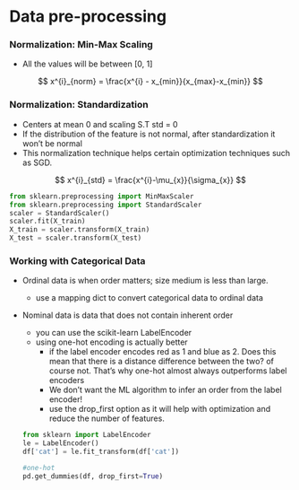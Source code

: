 # Data pre-processing

### Normalization: Min-Max Scaling

- All the values will be between [0, 1]

$$
x^{i}_{norm} = \frac{x^{i} - x_{min}}{x_{max}-x_{min}}
$$

### Normalization: Standardization

- Centers at mean 0 and scaling S.T std = 0
- If the distribution of the feature is not normal, after standardization it won’t be normal
- This normalization technique helps certain optimization techniques such as SGD.

$$
x^{i}_{std} = \frac{x^{i}-\mu_{x}}{\sigma_{x}}
$$

 

```python
from sklearn.preprocessing import MinMaxScaler
from sklearn.preprocessing import StandardScaler
scaler = StandardScaler()
scaler.fit(X_train)
X_train = scaler.transform(X_train)
X_test = scaler.transform(X_test)
```

### Working with Categorical Data

- Ordinal data is when order matters; size medium is less than large.
    - use a mapping dict to convert categorical data to ordinal data
- Nominal data is data that does not contain inherent order
    - you can use the scikit-learn LabelEncoder
    - using one-hot encoding is actually better
        - if the label encoder encodes red as 1 and blue as 2. Does this mean that there is a distance difference between the two? of course not. That’s why one-hot almost always outperforms label encoders
        - We don’t want the ML algorithm to infer an order from the label encoder!
        - use the drop_first option as it will help with optimization and reduce the number of features.
    
    ```python
    from sklearn import LabelEncoder
    le = LabelEncoder()
    df['cat'] = le.fit_transform(df['cat'])
    
    #one-hot
    pd.get_dummies(df, drop_first=True)
    
    ```